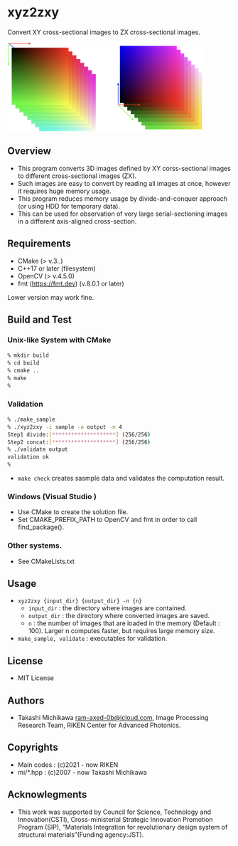 # xyz2zxy

Convert XY cross-sectional images to ZX cross-sectional images.

![Teaser image of xyz2zxy](xyz2zxy_teaser.png "Example of the result.")


## Overview
* This program converts 3D images defined by XY corss-sectional images to different cross-sectional images (ZX).
* Such images are easy to convert by reading all images at once, however it requires huge memory usage. 
* This program reduces memory usage by  divide-and-conquer approach (or using HDD for temporary data).
* This can be used for observation of very large serial-sectioning images in a different axis-aligned cross-section.

## Requirements
* CMake (> v.3.*.*)
* C++17 or later (filesystem)
* OpenCV (> v.4.5.0)
* fmt (https://fmt.dev) (v.8.0.1 or later)

Lower version may work fine. 
## Build and Test 
### Unix-like System with CMake 
```bash
% mkdir build
% cd build
% cmake ..
% make  
%
```
### Validation
```bash
% ./make_sample 
% ./xyz2zxy -i sample -o output -n 4
Step1 divide:[********************] (256/256)
Step2 concat:[********************] (256/256)
% ./validate output
validation ok
%
```
* ``make check`` creates sasmple data and validates the computation result. 
### Windows (Visual Studio )
* Use CMake to create the solution file.
* Set CMAKE_PREFIX_PATH to OpenCV and fmt in order to call find_package().
### Other systems. 
* See CMakeLists.txt
## Usage
* ``xyz2zxy {input_dir} {output_dir} -n {n}``
  * ``input_dir`` : the directory where images are contained.
  * ``output_dir`` : the directory where converted images are saved.
  * ``n`` : the number of images that are loaded in the memory (Default : 100). Larger n computes faster, but requires large memory size.
*  ``make_sample, validate`` : executables for validation.
## License 
* MIT License
## Authors
* Takashi Michikawa <ram-axed-0b@icloud.com>, Image Processing Research Team, RIKEN Center for Advanced Photonics.
## Copyrights 
* Main codes : (c)2021 - now RIKEN
* mi/*.hpp : (c)2007 - now Takashi Michikawa
## Acknowlegments
* This work was supported by Council for Science, Technology and Innovation(CSTI), Cross-ministerial Strategic Innovation Promotion Program (SIP), “Materials Integration for revolutionary design system of structural materials”(Funding agency:JST).
